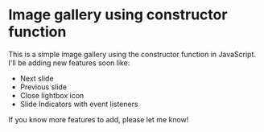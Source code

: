 # Image gallery using constructor function

This is a simple image gallery using the constructor function in JavaScript. I'll be adding new features soon like:
- Next slide
- Previous slide
- Close lightbox icon
- Slide Indicators with event listeners

If you know more features to add, please let me know!
